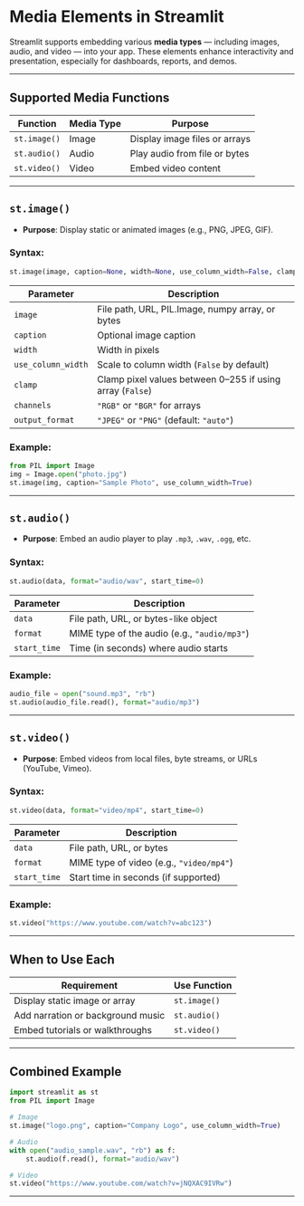 # **Media Elements** in Streamlit

Streamlit supports embedding various **media types** — including images, audio, and video — into your app. These elements enhance interactivity and presentation, especially for dashboards, reports, and demos.

---

## Supported Media Functions

| Function           | Media Type        | Purpose                               |
|--------------------|-------------------|----------------------------------------|
| `st.image()`       | Image             | Display image files or arrays          |
| `st.audio()`       | Audio             | Play audio from file or bytes          |
| `st.video()`       | Video             | Embed video content                    |

---

## `st.image()`

- **Purpose**: Display static or animated images (e.g., PNG, JPEG, GIF).

### Syntax:
```python
st.image(image, caption=None, width=None, use_column_width=False, clamp=False, channels="RGB", output_format="auto")
```

| Parameter            | Description                                                  |
|----------------------|--------------------------------------------------------------|
| `image`              | File path, URL, PIL.Image, numpy array, or bytes             |
| `caption`            | Optional image caption                                       |
| `width`              | Width in pixels                                              |
| `use_column_width`   | Scale to column width (`False` by default)                   |
| `clamp`              | Clamp pixel values between 0–255 if using array (`False`)    |
| `channels`           | `"RGB"` or `"BGR"` for arrays                                |
| `output_format`      | `"JPEG"` or `"PNG"` (default: `"auto"`)                      |

### Example:
```python
from PIL import Image
img = Image.open("photo.jpg")
st.image(img, caption="Sample Photo", use_column_width=True)
```

---

## `st.audio()`

- **Purpose**: Embed an audio player to play `.mp3`, `.wav`, `.ogg`, etc.

### Syntax:
```python
st.audio(data, format="audio/wav", start_time=0)
```

| Parameter     | Description                                          |
|---------------|------------------------------------------------------|
| `data`        | File path, URL, or bytes-like object                 |
| `format`      | MIME type of the audio (e.g., `"audio/mp3"`)         |
| `start_time`  | Time (in seconds) where audio starts                 |

### Example:
```python
audio_file = open("sound.mp3", "rb")
st.audio(audio_file.read(), format="audio/mp3")
```

---

## `st.video()`

- **Purpose**: Embed videos from local files, byte streams, or URLs (YouTube, Vimeo).

### Syntax:
```python
st.video(data, format="video/mp4", start_time=0)
```

| Parameter     | Description                                          |
|---------------|------------------------------------------------------|
| `data`        | File path, URL, or bytes                             |
| `format`      | MIME type of video (e.g., `"video/mp4"`)             |
| `start_time`  | Start time in seconds (if supported)                 |

### Example:
```python
st.video("https://www.youtube.com/watch?v=abc123")
```

---

## When to Use Each

| Requirement                     | Use Function    |
|----------------------------------|------------------|
| Display static image or array    | `st.image()`     |
| Add narration or background music| `st.audio()`     |
| Embed tutorials or walkthroughs  | `st.video()`     |

---

## Combined Example

```python
import streamlit as st
from PIL import Image

# Image
st.image("logo.png", caption="Company Logo", use_column_width=True)

# Audio
with open("audio_sample.wav", "rb") as f:
    st.audio(f.read(), format="audio/wav")

# Video
st.video("https://www.youtube.com/watch?v=jNQXAC9IVRw")
```

---
